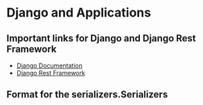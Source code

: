 # Django and Applications
## Important links for Django and Django Rest Framework
- [Django Documentation](https://docs.djangoproject.com/en/4.0/) 
- [Django Rest Framework](https://www.django-rest-framework.org/) 


## Format for the serializers.Serializers



